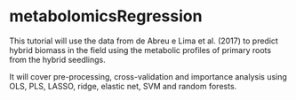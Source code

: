 # metabolomicsRegression

This tutorial will use the data from de Abreu e Lima et al. (2017) to predict hybrid biomass in the field using the metabolic profiles of primary roots from the hybrid seedlings.

It will cover pre-processing, cross-validation and importance analysis using OLS, PLS, LASSO, ridge, elastic net, SVM and random forests.
